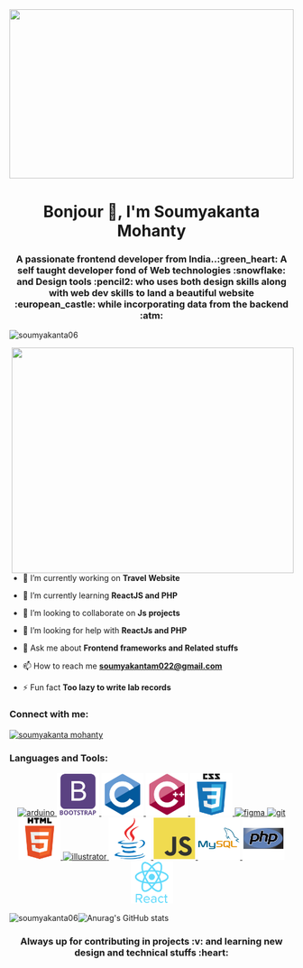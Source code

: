 <img src="https://t4.ftcdn.net/jpg/04/19/26/97/360_F_419269782_9LsP3TQndMVnZ2j3ZhTPhMjaqQpFAth9.jpg" width="100%" height="300">
<h1 align="center">Bonjour 👋, I'm Soumyakanta Mohanty</h1>
<h3 align="center">A passionate frontend developer from India..:green_heart: A self taught developer fond of Web technologies :snowflake: and Design tools :pencil2: who uses both design skills along with web dev skills to land a beautiful website :european_castle: while incorporating data from the backend :atm:</h3>

<p align="left"> <img src="https://komarev.com/ghpvc/?username=soumyakanta06&label=Profile%20views&color=0e75b6&style=flat" alt="soumyakanta06" /> </p>
<img align="right" src="https://i.pinimg.com/originals/b9/e4/96/b9e4960c1476c78043d499d975f86cdb.gif" width="500" height="400">

- 🔭 I’m currently working on **Travel Website**

- 🌱 I’m currently learning **ReactJS and PHP**

- 👯 I’m looking to collaborate on **Js projects**

- 🤝 I’m looking for help with **ReactJs and PHP**

- 💬 Ask me about **Frontend frameworks and Related stuffs**

- 📫 How to reach me **soumyakantam022@gmail.com**

- ⚡ Fun fact **Too lazy to write lab records**

<h3 align="left">Connect with me:</h3>
<p align="left">
<a href="https://twitter.com/soumyakanta mohanty" target="blank"><img align="center" src="https://raw.githubusercontent.com/rahuldkjain/github-profile-readme-generator/master/src/images/icons/Social/twitter.svg" alt="soumyakanta mohanty" height="30" width="40" /></a>
</p>

<h3 align="left">Languages and Tools:</h3>
<p align="center"> 
  <a href="https://www.arduino.cc/" target="_blank"> <img src="https://cdn.worldvectorlogo.com/logos/arduino-1.svg" alt="arduino" width="75" height="75"/> </a>
  <a href="https://getbootstrap.com" target="_blank"> <img src="https://raw.githubusercontent.com/devicons/devicon/master/icons/bootstrap/bootstrap-plain-wordmark.svg" alt="bootstrap" width="75" height="75"/> </a> 
  <a href="https://www.cprogramming.com/" target="_blank"> <img src="https://raw.githubusercontent.com/devicons/devicon/master/icons/c/c-original.svg" alt="c" width="75" height="75"/> </a> 
  <a href="https://www.w3schools.com/cpp/" target="_blank"> <img src="https://raw.githubusercontent.com/devicons/devicon/master/icons/cplusplus/cplusplus-original.svg" alt="cplusplus" width="75" height="75"/> </a>
  <a href="https://www.w3schools.com/css/" target="_blank"> <img src="https://raw.githubusercontent.com/devicons/devicon/master/icons/css3/css3-original-wordmark.svg" alt="css3" width="75" height="75"/> </a> 
  <a href="https://www.figma.com/" target="_blank"> <img src="https://www.vectorlogo.zone/logos/figma/figma-icon.svg" alt="figma" width="75" height="75"/> </a> 
  <a href="https://git-scm.com/" target="_blank"> <img src="https://www.vectorlogo.zone/logos/git-scm/git-scm-icon.svg" alt="git" width="75" height="75"/> </a> <br>
  <a href="https://www.w3.org/html/" target="_blank"> <img src="https://raw.githubusercontent.com/devicons/devicon/master/icons/html5/html5-original-wordmark.svg" alt="html5" width="75" height="75"/> </a> 
  <a href="https://www.adobe.com/in/products/illustrator.html" target="_blank"> <img src="https://www.vectorlogo.zone/logos/adobe_illustrator/adobe_illustrator-icon.svg" alt="illustrator" width="75" height="75"/> </a> <a href="https://www.java.com" target="_blank"> <img src="https://raw.githubusercontent.com/devicons/devicon/master/icons/java/java-original.svg" alt="java" width="75" height="75"/> </a> <a href="https://developer.mozilla.org/en-US/docs/Web/JavaScript" target="_blank"> <img src="https://raw.githubusercontent.com/devicons/devicon/master/icons/javascript/javascript-original.svg" alt="javascript"width="75" height="75"/> </a> <a href="https://www.mysql.com/" target="_blank"> <img src="https://raw.githubusercontent.com/devicons/devicon/master/icons/mysql/mysql-original-wordmark.svg" alt="mysql"width="75" height="75"/> </a> <a href="https://www.php.net" target="_blank"> <img src="https://raw.githubusercontent.com/devicons/devicon/master/icons/php/php-original.svg" alt="php"width="75" height="75"/> </a> <a href="https://reactjs.org/" target="_blank"> <img src="https://raw.githubusercontent.com/devicons/devicon/master/icons/react/react-original-wordmark.svg" alt="react" width="75" height="75"/> </a> </p>

<p><img align="left" src="https://github-readme-stats.vercel.app/api/top-langs?username=soumyakanta06&show_icons=true&locale=en&layout=compact&theme=algolia" alt="soumyakanta06" /></p>

<!-- <p>&nbsp;<img align="center" src="https://github-readme-stats.vercel.app/api?username=soumyakanta06&show_icons=true&locale=en" alt="soumyakanta06" /></p> -->
<!-- [![GitHub Streak](https://github-readme-streak-stats.herokuapp.com?user=Soumyakanta06&theme=blueberry_duo)](https://git.io/streak-stats) -->
![Anurag's GitHub stats](https://github-readme-stats.vercel.app/api?username=Soumyakanta06&show_icons=true&theme=algolia)


<h3 align="center">Always up for contributing in projects :v: and learning new design and technical stuffs :heart:</h3>
